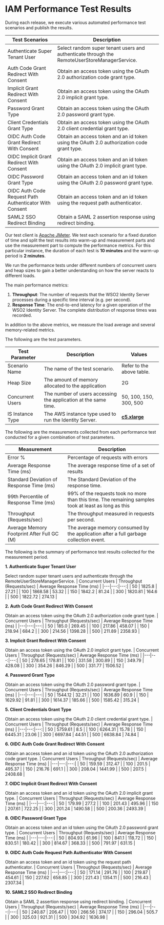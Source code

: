 # IAM Performance Test Results

During each release, we execute various automated performance test scenarios and publish the results.

| Test Scenarios | Description |
| --- | --- |
| Authenticate Super Tenant User | Select random super tenant users and authenticate through the RemoteUserStoreManagerService. |
| Auth Code Grant Redirect With Consent | Obtain an access token using the OAuth 2.0 authorization code grant type. |
| Implicit Grant Redirect With Consent | Obtain an access token using the OAuth 2.0 implicit grant type. |
| Password Grant Type | Obtain an access token using the OAuth 2.0 password grant type. |
| Client Credentials Grant Type | Obtain an access token using the OAuth 2.0 client credential grant type. |
| OIDC Auth Code Grant Redirect With Consent | Obtain an access token and an id token using the OAuth 2.0 authorization code grant type. |
| OIDC Implicit Grant Redirect With Consent | Obtain an access token and an id token using the OAuth 2.0 implicit grant type. |
| OIDC Password Grant Type | Obtain an access token and an id token using the OAuth 2.0 password grant type. |
| OIDC Auth Code Request Path Authenticator With Consent | Obtain an access token and an id token using the request path authenticator. |
| SAML2 SSO Redirect Binding | Obtain a SAML 2 assertion response using redirect binding. |

Our test client is [Apache JMeter](https://jmeter.apache.org/index.html). We test each scenario for a fixed duration of
time and split the test results into warm-up and measurement parts and use the measurement part to compute the
performance metrics. For this particular instance, the duration of each test is **10 minutes** and the warm-up period is **2 minutes**.

We run the performance tests under different numbers of concurrent users and heap sizes to gain a better understanding on how the server reacts to different loads.

The main performance metrics:

1. **Throughput**: The number of requests that the WSO2 Identity Server processes during a specific time interval (e.g. per second).
2. **Response Time**: The end-to-end latency for a given operation of the WSO2 Identity Server. The complete distribution of response times was recorded.

In addition to the above metrics, we measure the load average and several memory-related metrics.

The following are the test parameters.

| Test Parameter | Description | Values |
| --- | --- | --- |
| Scenario Name | The name of the test scenario. | Refer to the above table. |
| Heap Size | The amount of memory allocated to the application | 2G |
| Concurrent Users | The number of users accessing the application at the same time. | 50, 100, 150, 300, 500 |
| IS Instance Type | The AWS instance type used to run the Identity Server. | [**c5.xlarge**](https://aws.amazon.com/ec2/instance-types/) |

The following are the measurements collected from each performance test conducted for a given combination of
test parameters.

| Measurement | Description |
| --- | --- |
| Error % | Percentage of requests with errors |
| Average Response Time (ms) | The average response time of a set of results |
| Standard Deviation of Response Time (ms) | The Standard Deviation of the response time. |
| 99th Percentile of Response Time (ms) | 99% of the requests took no more than this time. The remaining samples took at least as long as this |
| Throughput (Requests/sec) | The throughput measured in requests per second. |
| Average Memory Footprint After Full GC (M) | The average memory consumed by the application after a full garbage collection event. |

The following is the summary of performance test results collected for the measurement period.



**1. Authenticate Super Tenant User**

Select random super tenant users and authenticate through the RemoteUserStoreManagerService.
|  Concurrent Users | Throughput (Requests/sec) | Average Response Time (ms) |
|---|---:|---:|
|  50 | 1825.8 | 27.21 |
|  100 | 1868.58 | 53.32 |
|  150 | 1842.2 | 81.24 |
|  300 | 1820.81 | 164.6 |
|  500 | 1822.72 | 274.13 |

**2. Auth Code Grant Redirect With Consent**

Obtain an access token using the OAuth 2.0 authorization code grant type.
|  Concurrent Users | Throughput (Requests/sec) | Average Response Time (ms) |
|---|---:|---:|
|  50 | 185.0 | 269.45 |
|  100 | 217.86 | 458.07 |
|  150 | 218.94 | 684.2 |
|  300 | 214.56 | 1398.28 |
|  500 | 211.89 | 2358.93 |

**3. Implicit Grant Redirect With Consent**

Obtain an access token using the OAuth 2.0 implicit grant type.
|  Concurrent Users | Throughput (Requests/sec) | Average Response Time (ms) |
|---|---:|---:|
|  50 | 278.65 | 178.81 |
|  100 | 331.58 | 300.89 |
|  150 | 349.79 | 428.08 |
|  300 | 354.26 | 846.29 |
|  500 | 331.77 | 1506.52 |

**4. Password Grant Type**

Obtain an access token using the OAuth 2.0 password grant type.
|  Concurrent Users | Throughput (Requests/sec) | Average Response Time (ms) |
|---|---:|---:|
|  50 | 1544.12 | 32.21 |
|  100 | 1636.89 | 60.9 |
|  150 | 1629.92 | 91.81 |
|  300 | 1614.37 | 185.66 |
|  500 | 1585.42 | 315.24 |

**5. Client Credentials Grant Type**

Obtain an access token using the OAuth 2.0 client credential grant type.
|  Concurrent Users | Throughput (Requests/sec) | Average Response Time (ms) |
|---|---:|---:|
|  50 | 5759.61 | 8.5 |
|  100 | 6264.31 | 15.78 |
|  150 | 6445.31 | 23.06 |
|  300 | 6697.84 | 44.51 |
|  500 | 6638.84 | 74.84 |

**6. OIDC Auth Code Grant Redirect With Consent**

Obtain an access token and an id token using the OAuth 2.0 authorization code grant type.
|  Concurrent Users | Throughput (Requests/sec) | Average Response Time (ms) |
|---|---:|---:|
|  50 | 159.59 | 312.47 |
|  100 | 201.5 | 495.37 |
|  150 | 216.76 | 691.1 |
|  300 | 208.04 | 1441.99 |
|  500 | 207.5 | 2408.68 |

**7. OIDC Implicit Grant Redirect With Consent**

Obtain an access token and an id token using the OAuth 2.0 implicit grant type.
|  Concurrent Users | Throughput (Requests/sec) | Average Response Time (ms) |
|---|---:|---:|
|  50 | 179.99 | 277.2 |
|  100 | 201.43 | 495.96 |
|  150 | 207.61 | 722.25 |
|  300 | 201.24 | 1490.58 |
|  500 | 200.36 | 2493.39 |

**8. OIDC Password Grant Type**

Obtain an access token and an id token using the OAuth 2.0 password grant type.
|  Concurrent Users | Throughput (Requests/sec) | Average Response Time (ms) |
|---|---:|---:|
|  50 | 804.93 | 61.96 |
|  100 | 841.1 | 118.72 |
|  150 | 830.51 | 180.42 |
|  300 | 814.67 | 368.33 |
|  500 | 791.97 | 631.15 |

**9. OIDC Auth Code Request Path Authenticator With Consent**

Obtain an access token and an id token using the request path authenticator.
|  Concurrent Users | Throughput (Requests/sec) | Average Response Time (ms) |
|---|---:|---:|
|  50 | 171.14 | 291.76 |
|  100 | 219.87 | 454.61 |
|  150 | 227.62 | 658.85 |
|  300 | 221.43 | 1354.11 |
|  500 | 216.43 | 2307.34 |

**10. SAML2 SSO Redirect Binding**

Obtain a SAML 2 assertion response using redirect binding.
|  Concurrent Users | Throughput (Requests/sec) | Average Response Time (ms) |
|---|---:|---:|
|  50 | 240.87 | 206.47 |
|  100 | 266.56 | 374.17 |
|  150 | 296.04 | 505.7 |
|  300 | 325.03 | 921.31 |
|  500 | 304.92 | 1636.98 |
